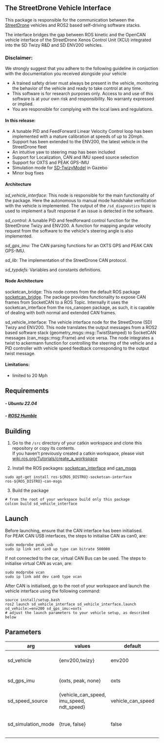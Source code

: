 
## The StreetDrone Vehicle Interface
This package is responsible for the communication between the [StreetDrone](https://streetdrone.com/) vehicles and ROS2 based self-driving software stacks.

The interface bridges the gap between ROS kinetic and the OpenCAN vehicle interface of the StreetDrone Xenos Control Unit (XCU) integrated into the SD Twizy R&D and SD ENV200 vehicles.

### Disclaimer:
We strongly suggest that you adhere to the following guideline in conjuction with the documentation you received alongside your vehicle
* A trained safety driver must always be present in the vehicle, monitoring the behavior of the vehicle and ready to take control at any time.
* This software is for research purposes only. Access to and use of this software is at your own risk and responsibility. No warranty expressed or implied.
* You are responsible for complying with the local laws and regulations.

#### In this release:
* A tunable PID and FeedForward Linear Velocity Control loop has been implemented with a mature calibration at speeds of up to 20mph. 
* Support has been extended to the ENV200, the latest vehicle in the StreetDrone fleet
* An intuitive yaw to steering map has been included
* Support for Localization, CAN and IMU speed source selection
* Support for OXTS and PEAK GPS-IMU
* Simulation mode for [SD-TwizyModel](https://github.com/streetdrone-home/SD-TwizyModel) in Gazebo
* Minor bug fixes

#### Architecture
*sd_vehicle_interface:* This node is responsible for the main functionality of the package. Here the autonomous to manual mode handshake verification with the vehicle is implemented. 
	The output of the `/sd_diagnostics` topic is used to implement a fault response if an issue is detected in the software.

*sd_control:* A tunable PID and feedforward control function for the StreetDrone Twizy and ENV200. A function for mapping angular velocity request from the software to the vehicle's steering angle is also implemented. 

*sd_gps_imu:* The CAN parsing functions for an OXTS GPS and PEAK CAN GPS-IMU. 

*sd_lib:* The implementation of the StreetDrone CAN protocol.

*sd_typdefs:* Variables and constants definitions.

#### Node Architecture
socketcan_bridge: This node comes from the default ROS package [socketcan_bridge](http://wiki.ros.org/socketcan_bridge). The package provides functionality to expose CAN frames from SocketCAN to a ROS Topic. Internally it uses the socketcan_interface from the ros_canopen package, as such, it is capable of dealing with both normal and extended CAN frames. 

sd_vehicle_interface: The vehicle interface node for the StreetDrone (SD) Twizy and ENV200. This node translates the output messages from a ROS2 based software stack (geometry_msgs::msg::TwistStamped) to SocketCAN messages (can_msgs::msg::Frame) and vice versa. The node integrates a twist to ackermann function for controlling the steering of the vehicle and a PID controller with vehicle speed feedback corresponding to the output twist message.  

#### Limitations:
* limited to 20 Mph

## Requirements

##### - Ubuntu 22.04
##### - [ROS2 Humble](https://docs.ros.org/en/humble/Installation.html)

## Building

1. Go to the `/src` directory of your catkin workspace and clone this repository or copy its contents.   
If you haven't previously created a catkin workspace, please visit [wiki.ros.org/Tutorials/create_a_workspace](http://wiki.ros.org/catkin/Tutorials/create_a_workspace) 

2. Install the ROS packages: [socketcan_interface](http://wiki.ros.org/socketcan_interface) and [can_msgs](http://wiki.ros.org/can_msgs)
```
sudo apt-get install ros-${ROS_DISTRO}-socketcan-interface ros-${ROS_DISTRO}-can-msgs
```

3. Build the package
```
# from the root of your workspace build only this package
colcon build sd_vehicle_interface
```

Launch
------
Before launching, ensure that the CAN interface has been initialised.  
For PEAK CAN USB interfaces, the steps to initialise CAN as can0, are:
```
sudo modprobe peak_usb
sudo ip link set can0 up type can bitrate 500000
```
If not connected to the car, virtual CAN Bus can be used. The steps to initialise virtual CAN as vcan, are:
```
sudo modprobe vcan
sudo ip link add dev can0 type vcan
```
After CAN is initialised, go to the root of your workspace and launch the vehicle interface using the following command:
```
source install/setup.bash
ros2 launch sd_vehicle_interface sd_vehicle_interface.launch sd_vehicle:=env200 sd_gps_imu:=oxts
# adjust the launch parameters to your vehicle setup, as described below
```

Parameters
------

| arg                | values                                    | default           | description                                |
|--------------------|-------------------------------------------|-------------------|--------------------------------------------|
| sd_vehicle         | {env200,twizy}                            | env200            | The vehicle under control                  |
| sd_gps_imu         | {oxts, peak, none}                        | oxts              | The GPS/IMU used                           |
| sd_speed_source    | {vehicle_can_speed, imu_speed, ndt_speed} | vehicle_can_speed | Input vehicle speed                        |
| sd_simulation_mode | {true, false}                             | false             | Use on the car or on the Gazebo simulation |
